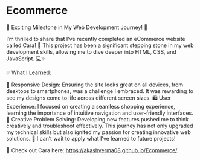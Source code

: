 # Ecommerce


🌟 Exciting Milestone in My Web Development Journey! 🌟

I’m thrilled to share that I’ve recently completed an eCommerce website called Cara! 🎉 This project has been a significant stepping stone in my web development skills, allowing me to dive deeper into HTML, CSS, and JavaScript. 💻✨

💡 What I Learned:

📱 Responsive Design: Ensuring the site looks great on all devices, from desktops to smartphones, was a challenge I embraced. It was rewarding to see my designs come to life across different screen sizes.
🛍️ User Experience: I focused on creating a seamless shopping experience, learning the importance of intuitive navigation and user-friendly interfaces.
🎨 Creative Problem Solving: Developing new features pushed me to think creatively and troubleshoot effectively.
This journey has not only upgraded my technical skills but also ignited my passion for creating innovative web solutions. 🚀 I can’t wait to apply what I’ve learned to future projects!

🔗 Check out Cara here: https://akashverma08.github.io/Ecommerce/

